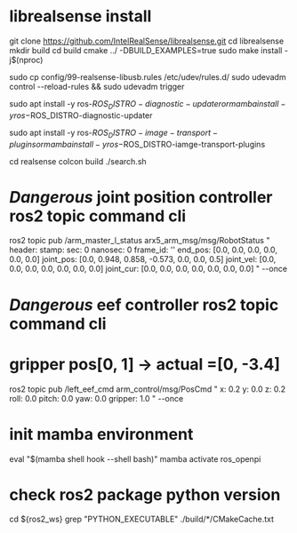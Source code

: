 # librealsense install
git clone https://github.com/IntelRealSense/librealsense.git
cd librealsense
mkdir build
cd build
cmake ../ -DBUILD_EXAMPLES=true
sudo make install -j$(nproc)

sudo cp config/99-realsense-libusb.rules /etc/udev/rules.d/
sudo udevadm control --reload-rules && sudo udevadm trigger

sudo apt install -y ros-$ROS_DISTRO-diagnostic-updater or 
mamba install -y ros-$ROS_DISTRO-diagnostic-updater

sudo apt install -y ros-$ROS_DISTRO-image-transport-plugins or
mamba install -y ros-$ROS_DISTRO-iamge-transport-plugins

cd realsense
colcon build
./search.sh

# *Dangerous* joint position controller ros2 topic command cli

ros2 topic pub /arm_master_l_status arx5_arm_msg/msg/RobotStatus "
header:
  stamp:
    sec: 0
    nanosec: 0
  frame_id: ''
end_pos: [0.0, 0.0, 0.0, 0.0, 0.0, 0.0]
joint_pos: [0.0, 0.948, 0.858, -0.573, 0.0, 0.0, 0.5]
joint_vel: [0.0, 0.0, 0.0, 0.0, 0.0, 0.0, 0.0]
joint_cur: [0.0, 0.0, 0.0, 0.0, 0.0, 0.0, 0.0]
" --once

# *Dangerous* eef controller ros2 topic command cli
# gripper pos[0, 1] -> actual =[0, -3.4]
ros2 topic pub /left_eef_cmd arm_control/msg/PosCmd "
x: 0.2
y: 0.0
z: 0.2
roll: 0.0
pitch: 0.0
yaw: 0.0
gripper: 1.0
" --once

# init mamba environment
eval "$(mamba shell hook --shell bash)"
mamba activate ros_openpi

# check ros2 package python version
cd ${ros2_ws}
grep "PYTHON_EXECUTABLE" ./build/*/CMakeCache.txt
